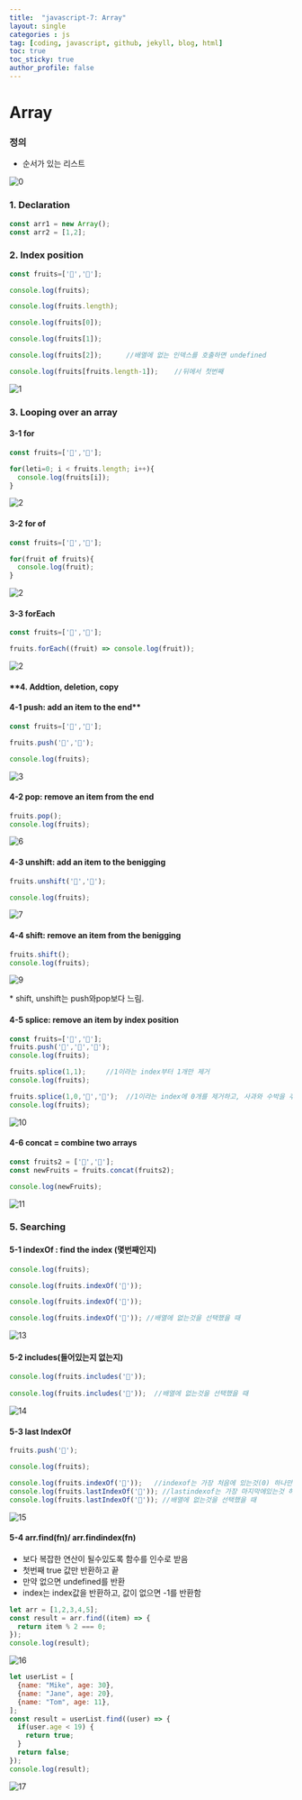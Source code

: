 ```yaml
---
title:  "javascript-7: Array"
layout: single
categories : js
tag: [coding, javascript, github, jekyll, blog, html]
toc: true
toc_sticky: true
author_profile: false
---
```




# Array



### 정의

- 순서가 있는 리스트

![0](https://user-images.githubusercontent.com/111720411/196940346-0d065087-af0f-46ae-b02b-74836ef7156e.jpg)

### **1. Declaration**

```js
const arr1 = new Array();
const arr2 = [1,2];
```

### **2. Index position**

```js
const fruits=['🍎','🍌'];

console.log(fruits);

console.log(fruits.length);

console.log(fruits[0]);

console.log(fruits[1]);

console.log(fruits[2]);      //배열에 없는 인덱스를 호출하면 undefined

console.log(fruits[fruits.length-1]);    //뒤에서 첫번째
```

![1](https://user-images.githubusercontent.com/111720411/196940382-32b6eea2-9d2b-414e-99b6-2dcd4a0c8a59.jpg)

###  **3. Looping over an array**

#### 3-1 for

```js
const fruits=['🍎','🍌'];

for(leti=0; i < fruits.length; i++){
  console.log(fruits[i]);
}
```

![2](https://user-images.githubusercontent.com/111720411/196940408-b1a93725-bb17-4916-8568-077e2751830f.jpg)

#### 3-2 for of

```js
const fruits=['🍎','🍌'];

for(fruit of fruits){
  console.log(fruit);
}
```

![2](https://user-images.githubusercontent.com/111720411/196940443-aa9e4e32-ab0a-4b66-8245-1130635fcda8.jpg)

#### 3-3 forEach

```js
const fruits=['🍎','🍌'];

fruits.forEach((fruit) => console.log(fruit));
```

![2](https://user-images.githubusercontent.com/111720411/196940478-9ffc5d1c-66eb-43eb-85e9-0488c2e8c369.jpg)


#### **4. Addtion, deletion, copy

#### 4-1 push: add an item to the end**

```js
const fruits=['🍎','🍌'];

fruits.push('🍓','🍑');

console.log(fruits);
```

![3](https://user-images.githubusercontent.com/111720411/196940565-d0f5c481-15d6-4826-9c20-7057826151bb.jpg)


#### 4-2 pop: remove an item from the end

```js
fruits.pop();
console.log(fruits);
```

![6](https://user-images.githubusercontent.com/111720411/196940587-c6e19a03-9027-4378-ae4b-33e5c8e84030.jpg)

#### 4-3 unshift: add an item to the benigging

```js
fruits.unshift('🍓','🍋');

console.log(fruits);

```

![7](https://user-images.githubusercontent.com/111720411/196940608-39c2cf6b-131a-4814-9de8-28683816bc0c.jpg)

#### 4-4 shift: remove an item from the benigging

```js
fruits.shift();
console.log(fruits);
```

![9](https://user-images.githubusercontent.com/111720411/196940654-501b0025-cbcd-4efa-a260-428d8700fc58.jpg)

\* shift, unshift는 push와pop보다 느림.

#### 4-5 splice: remove an item by index position

```js
const fruits=['🍎','🍌'];
fruits.push('🍓','🍑','🍋');
console.log(fruits);

fruits.splice(1,1);     //1이라는 index부터 1개만 제거
console.log(fruits);

fruits.splice(1,0,'🍏','🍉');  //1이라는 index에 0개를 제거하고, 사과와 수박을 추가함
console.log(fruits);
```

![10](https://user-images.githubusercontent.com/111720411/196940686-9fe1e136-a28e-40dc-8514-c740a44c775f.jpg)

#### 4-6 concat = combine two arrays

```js
const fruits2 = ['🍐','🥥'];
const newFruits = fruits.concat(fruits2);

console.log(newFruits);
```

![11](https://user-images.githubusercontent.com/111720411/196940712-6a9ad96e-9d35-428c-a3d3-7b8fc070b198.jpg)

### 5.  **Searching**

#### 5-1 indexOf : find the index (몇번째인지)

```js
console.log(fruits);

console.log(fruits.indexOf('🍎'));

console.log(fruits.indexOf('🍉'));

console.log(fruits.indexOf('🥥')); //배열에 없는것을 선택했을 때
```

![13](https://user-images.githubusercontent.com/111720411/196940747-30946089-02f1-471c-8fe2-48000e45bedb.jpg)

#### 5-2 includes(들어있는지 없는지)

```js
console.log(fruits.includes('🍉'));
 
console.log(fruits.includes('🥥'));  //배열에 없는것을 선택했을 때
```

![14](https://user-images.githubusercontent.com/111720411/196940831-34a18383-0be8-4174-a31d-5f63336d287b.jpg)


#### 5-3 last IndexOf 

```js
fruits.push('🍎');

console.log(fruits);

console.log(fruits.indexOf('🍎'));   //indexof는 가장 처음에 있는것(0) 하나만 나타냄
console.log(fruits.lastIndexOf('🍎')); //lastindexof는 가장 마지막에있는것 하나만 나타냄
console.log(fruits.lastIndexOf('🥥')); //배열에 없는것을 선택했을 때

```

![15](https://user-images.githubusercontent.com/111720411/196940860-7266d935-b1a6-4904-ada9-7ee6e2bb3181.jpg)


#### 5-4 arr.find(fn)/ arr.findindex(fn)

- 보다 복잡한 연산이 될수있도록 함수를 인수로 받음
- 첫번째 true 값만 반환하고 끝
- 만약 없으면 undefined를 반환
- index는 index값을 반환하고, 값이 없으면 -1를 반환함

```js
let arr = [1,2,3,4,5];
const result = arr.find((item) => {
  return item % 2 === 0;
});
console.log(result);

```

![16](https://user-images.githubusercontent.com/111720411/196940889-b3d3f4c0-43e7-4e69-8207-54e72d866e81.jpg)

```js
let userList = [
  {name: "Mike", age: 30},
  {name: "Jane", age: 20},
  {name: "Tom", age: 11},
];
const result = userList.find((user) => {
  if(user.age < 19) {
    return true;
  }
  return false;
});
console.log(result);
```

![17](https://user-images.githubusercontent.com/111720411/196940908-3da28c77-0cdc-40e3-bb3c-3395bec6e571.jpg)

